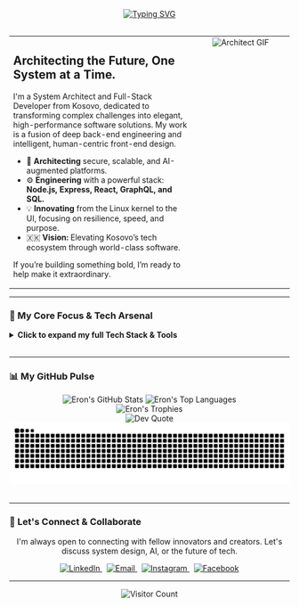 <div align="center">
  <a href="https://git.io/typing-svg">
    <img src="https://readme-typing-svg.demolab.com?font=Fira+Code&weight=700&size=38&pause=1000&color=00BFFF&center=true&vCenter=true&width=1000&lines=Eron+Bruti;Architecting+Resilient+Full-Stack+Ecosystems;Engineering+Human-Centric+AI+Solutions" alt="Typing SVG">
  </a>
</div>

<br>

<!-- About Section with 2-Column Layout -->
<table>
  <tr>
    <td valign="top" width="65%">
      <h2 align="left">Architecting the Future, One System at a Time.</h2>
      <p align="left">
        I'm a System Architect and Full-Stack Developer from Kosovo, dedicated to transforming complex challenges into elegant, high-performance software solutions. My work is a fusion of deep back-end engineering and intelligent, human-centric front-end design.
      </p>
      <ul>
        <li>
          🧠 <strong>Architecting</strong> secure, scalable, and AI-augmented platforms.
        </li>
        <li>
          ⚙️ <strong>Engineering</strong> with a powerful stack: <strong>Node.js, Express, React, GraphQL, and SQL.</strong>
        </li>
        <li>
          💡 <strong>Innovating</strong> from the Linux kernel to the UI, focusing on resilience, speed, and purpose.
        </li>
        <li>
          🇽🇰 <strong>Vision:</strong> Elevating Kosovo’s tech ecosystem through world-class software.
        </li>
      </ul>
      <p align="left">
        If you’re building something bold, I’m ready to help make it extraordinary.
      </p>
    </td>
    <td valign="top" width="35%">
      <div align="center">
        <img src="https://i.pinimg.com/originals/80/5c/ce/805cce619a9d70ab8912e52b86552140.gif" width="100%" alt="Architect GIF"/>
      </div>
    </td>
  </tr>
</table>

---

### 🚀 My Core Focus & Tech Arsenal

<details>
  <summary><strong>Click to expand my full Tech Stack & Tools</strong></summary>
  <br>
  
  <table>
    <tr>
      <td valign="top" width="50%">
        <strong>Languages & Core Tech:</strong><br>
        <p>
          <img src="https://img.shields.io/badge/typescript-%23007ACC.svg?style=for-the-badge&logo=typescript&logoColor=white" alt="TypeScript">
          <img src="https://img.shields.io/badge/javascript-%23323330.svg?style=for-the-badge&logo=javascript&logoColor=%23F7DF1E" alt="JavaScript">
          <img src="https://img.shields.io/badge/-GraphQL-E10098?style=for-the-badge&logo=graphql&logoColor=white" alt="GraphQL">
          <img src="https://img.shields.io/badge/html5-%23E34F26.svg?style=for-the-badge&logo=html5&logoColor=white" alt="HTML5">
          <img src="https://img.shields.io/badge/css3-%231572B6.svg?style=for-the-badge&logo=css3&logoColor=white" alt="CSS3">
          <img src="https://img.shields.io/badge/bash_script-%23121011.svg?style=for-the-badge&logo=gnu-bash&logoColor=white" alt="Bash">
          <img src="https://img.shields.io/badge/PowerShell-%235391FE.svg?style=for-the-badge&logo=powershell&logoColor=white" alt="PowerShell">
        </p>
        <strong>Frontend Development:</strong><br>
        <p>
          <img src="https://img.shields.io/badge/react-%2320232a.svg?style=for-the-badge&logo=react&logoColor=%2361DAFB" alt="React">
          <img src="https://img.shields.io/badge/Next-black?style=for-the-badge&logo=next.js&logoColor=white" alt="Next JS">
          <img src="https://img.shields.io/badge/vue.js-%2335495e.svg?style=for-the-badge&logo=vuedotjs&logoColor=%234FC08D" alt="Vue.js">
          <img src="https://img.shields.io/badge/vite-%23646CFF.svg?style=for-the-badge&logo=vite&logoColor=white" alt="Vite">
          <img src="https://img.shields.io/badge/tailwindcss-%2338B2AC.svg?style=for-the-badge&logo=tailwind-css&logoColor=white" alt="TailwindCSS">
        </p>
        <strong>Backend Development:</strong><br>
        <p>
          <img src="https://img.shields.io/badge/node.js-6DA55F?style=for-the-badge&logo=node.js&logoColor=white" alt="NodeJS">
          <img src="https://img.shields.io/badge/Socket.io-black?style=for-the-badge&logo=socket.io&badgeColor=010101" alt="Socket.io">
          <img src="https://img.shields.io/badge/JWT-black?style=for-the-badge&logo=JSON%20web%20tokens" alt="JWT">
          <img src="https://img.shields.io/badge/Nodemon-76D04B?style=for-the-badge&logo=nodemon&logoColor=white" alt="Nodemon">
        </p>
        <strong>Databases:</strong><br>
        <p>
          <img src="https://img.shields.io/badge/mysql-4479A1.svg?style=for-the-badge&logo=mysql&logoColor=white" alt="MySQL">
          <img src="https://img.shields.io/badge/postgres-%23316192.svg?style=for-the-badge&logo=postgresql&logoColor=white" alt="Postgres">
        </p>
        <strong>AI & Machine Learning:</strong><br>
        <p>
            <img src="https://img.shields.io/badge/TensorFlow-%23FF6F00.svg?style=for-the-badge&logo=TensorFlow&logoColor=white" alt="TensorFlow">
            <img src="https://img.shields.io/badge/nVIDIA-%2376B900.svg?style=for-the-badge&logo=nVIDIA&logoColor=white" alt="NVIDIA">
        </p>
      </td>
      <td valign="top" width="50%">
        <strong>DevOps & Cloud:</strong><br>
        <p>
          <img src="https://img.shields.io/badge/AWS-%23FF9900.svg?style=for-the-badge&logo=amazon-aws&logoColor=white" alt="AWS">
          <img src="https://img.shields.io/badge/docker-%230db7ed.svg?style=for-the-badge&logo=docker&logoColor=white" alt="Docker">
          <img src="https://img.shields.io/badge/kubernetes-%23326ce5.svg?style=for-the-badge&logo=kubernetes&logoColor=white" alt="Kubernetes">
          <img src="https://img.shields.io/badge/nginx-%23009639.svg?style=for-the-badge&logo=nginx&logoColor=white" alt="Nginx">
          <img src="https://img.shields.io/badge/Cloudflare-F38020?style=for-the-badge&logo=Cloudflare&logoColor=white" alt="Cloudflare">
          <img src="https://img.shields.io/badge/DigitalOcean-%230167ff.svg?style=for-the-badge&logo=digitalOcean&logoColor=white" alt="DigitalOcean">
          <img src="https://img.shields.io/badge/netlify-%23000000.svg?style=for-the-badge&logo=netlify&logoColor=#00C7B7" alt="Netlify">
          <img src="https://img.shields.io/badge/github%20actions-%232671E5.svg?style=for-the-badge&logo=githubactions&logoColor=white" alt="GitHub Actions">
        </p>
        <strong>Design & Prototyping:</strong><br>
        <p>
          <img src="https://img.shields.io/badge/Adobe%20XD-470137?style=for-the-badge&logo=Adobe%20XD&logoColor=#FF61F6" alt="Adobe XD">
          <img src="https://img.shields.io/badge/adobe%20photoshop-%2331A8FF.svg?style=for-the-badge&logo=adobe%20photoshop&logoColor=white" alt="Adobe Photoshop">
          <img src="https://img.shields.io/badge/adobe%20illustrator-%23FF9A00.svg?style=for-the-badge&logo=adobe%20illustrator&logoColor=white" alt="Adobe Illustrator">
        </p>
        <strong>Tools & Utilities:</strong><br>
        <p>
          <img src="https://img.shields.io/badge/git-%23F05033.svg?style=for-the-badge&logo=git&logoColor=white" alt="Git">
          <img src="https://img.shields.io/badge/github-%23121011.svg?style=for-the-badge&logo=github&logoColor=white" alt="GitHub">
          <img src="https://img.shields.io/badge/Postman-FF6C37?style=for-the-badge&logo=postman&logoColor=white" alt="Postman">
          <img src="https://img.shields.io/badge/NPM-%23CB3837.svg?style=for-the-badge&logo=npm&logoColor=white" alt="NPM">
          <img src="https://img.shields.io/badge/Trello-%23026AA7.svg?style=for-the-badge&logo=Trello&logoColor=white" alt="Trello">
        </p>
        <strong>Hardware & IoT:</strong><br>
        <p>
            <img src="https://img.shields.io/badge/-Arduino-00979D?style=for-the-badge&logo=Arduino&logoColor=white" alt="Arduino">
            <img src="https://img.shields.io/badge/-Raspberry_Pi-C51A4A?style=for-the-badge&logo=Raspberry-Pi" alt="Raspberry Pi">
            <img src="https://img.shields.io/badge/cisco-%23049fd9.svg?style=for-the-badge&logo=cisco&logoColor=white" alt="Cisco">
        </p>
      </td>
    </tr>
  </table>
</details>

<br>

---

### 📊 My GitHub Pulse

<div align="center">
  <img src="https://github-readme-stats.vercel.app/api?username=brutieron&theme=vue-dark&show_icons=true&hide_border=true&include_all_commits=true&count_private=true" alt="Eron's GitHub Stats" />
  <img src="https://github-readme-stats.vercel.app/api/top-langs/?username=brutieron&theme=vue-dark&show_icons=true&hide_border=true&include_all_commits=true&count_private=true&layout=compact" alt="Eron's Top Languages" />
  <br>
  <img src="https://github-profile-trophy.vercel.app/?username=brutieron&theme=radical&no-frame=true&no-bg=true&margin-w=4" alt="Eron's Trophies" />
  <br>
  <img src="https://quotes-github-readme.vercel.app/api?type=horizontal&theme=radical" alt="Dev Quote" />
  <br>
  <!-- GitHub Contribution Snake -->
  <img src="https://github.com/brutieron/brutieron/blob/output/github-contribution-grid-snake.svg" alt="Eron's Contribution Snake" />
</div>

<br>

---

### 🤝 Let's Connect & Collaborate

<p align="center">
  I'm always open to connecting with fellow innovators and creators. Let's discuss system design, AI, or the future of tech.
</p>

<p align="center">
  <a href="https://linkedin.com/in/eron-bruti-067b702aa" target="_blank">
    <img src="https://img.shields.io/badge/LinkedIn-%230077B5.svg?style=for-the-badge&logo=linkedin&logoColor=white" alt="LinkedIn">
  </a> &nbsp;
  <a href="mailto:brutieron@gmail.com">
    <img src="https://img.shields.io/badge/Email-D14836?style=for-the-badge&logo=gmail&logoColor=white" alt="Email">
  </a> &nbsp;
  <a href="https://instagram.com/brutieron" target="_blank">
    <img src="https://img.shields.io/badge/Instagram-%23E4405F.svg?style=for-the-badge&logo=Instagram&logoColor=white" alt="Instagram">
  </a> &nbsp;
  <a href="https://facebook.com/brrutii" target="_blank">
    <img src="https://img.shields.io/badge/Facebook-%231877F2.svg?style=for-the-badge&logo=Facebook&logoColor=white" alt="Facebook">
  </a>
</p>

<hr>

<p align="center">
  <img src="https://visitcount.itsvg.in/api?id=brutieron&icon=2&color=6" alt="Visitor Count">
</p>
